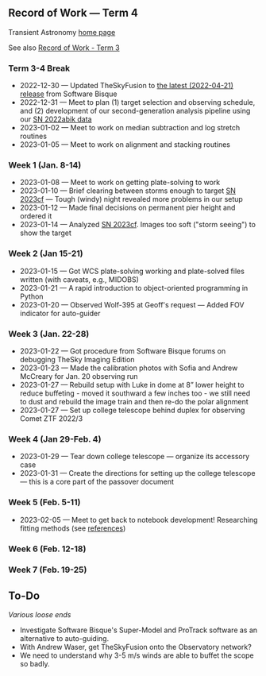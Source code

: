 ## Record of Work &mdash; Term 4

Transient Astronomy [home page](./)

See also [Record of Work - Term 3](./record_of_work-term_3.html)

### Term 3-4 Break

* 2022-12-30 &mdash; Updated TheSkyFusion to [the latest (2022-04-21) release](https://www.bisque.com/thesky-change-log/#TheSkyFusionChangeLog) from Software Bisque
* 2022-12-31 &mdash; Meet to plan (1) target selection and observing schedule, and (2) development of our second-generation analysis pipeline using our [SN 2022abik data](./targets/SN_2022abik/index.html)
* 2023-01-02 &mdash; Meet to work on median subtraction and log stretch routines
* 2023-01-05 &mdash; Meet to work on alignment and stacking routines

### Week 1 (Jan. 8-14)

* 2023-01-08 &mdash; Meet to work on getting plate-solving to work
* 2023-01-10 &mdash; Brief clearing between storms enough to target [SN 2023cf](./targets/SN_2023cf/index.html) &mdash; Tough (windy) night revealed more problems in our setup
* 2023-01-12 &mdash; Made final decisions on permanent pier height and ordered it
* 2023-01-14 &mdash; Analyzed [SN 2023cf](./targets/SN_2023cf/index.html). Images too soft ("storm seeing") to show the target

### Week 2 (Jan 15-21)

* 2023-01-15 &mdash; Got WCS plate-solving working and plate-solved files written (with caveats, e.g., MIDOBS)
* 2023-01-21 &mdash; A rapid introduction to object-oriented programming in Python
* 2023-01-20 &mdash; Observed Wolf-395 at Geoff's request &mdash; Added FOV indicator for auto-guider

### Week 3 (Jan. 22-28)

* 2023-01-22 &mdash; Got procedure from Software Bisque forums on debugging TheSky Imaging Edition
* 2023-01-23 &mdash; Made the calibration photos with Sofia and Andrew McCreary for Jan. 20 observing run
* 2023-01-27 &mdash; Rebuild setup with Luke in dome at 8&rdquo; lower height to reduce buffeting - moved it southward a few inches too - we still need to dust and rebuild the image train and then re-do the polar alignment
* 2023-01-27 &mdash; Set up college telescope behind duplex for observing Comet ZTF 2022/3

### Week 4 (Jan 29-Feb. 4)

* 2023-01-29 &mdash; Tear down college telescope &mdash; organize its accessory case
* 2023-01-31 &mdash; Create the directions for setting up the college telescope &mdash; this is a core part of the passover document

### Week 5 (Feb. 5-11)

* 2023-02-05 &mdash; Meet to get back to notebook development! Researching fitting methods (see [references](./references/psf-fitting-fadeyev/README.html))

### Week 6 (Feb. 12-18)

### Week 7 (Feb. 19-25)

## To-Do

*Various loose ends*

* Investigate Software Bisque's Super-Model and ProTrack software as an alternative to auto-guiding.
* With Andrew Waser, get TheSkyFusion onto the Observatory network?
* We need to understand why 3-5 m/s winds are able to buffet the scope so badly.
